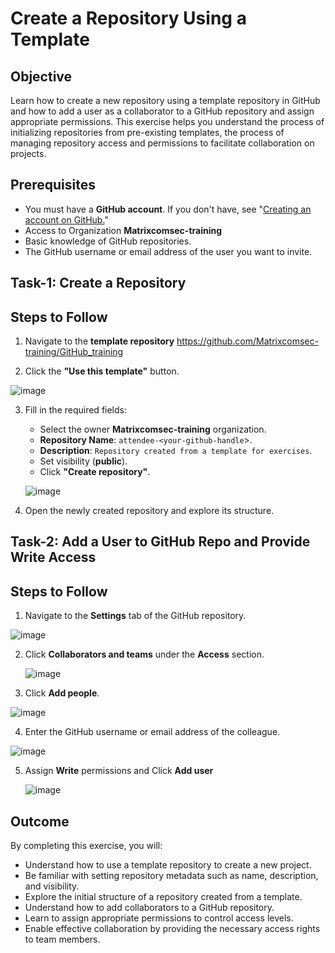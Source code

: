 # Create a Repository Using a Template

## Objective
Learn how to create a new repository using a template repository in GitHub and how to add a user as a collaborator to a GitHub repository and assign appropriate permissions. This exercise helps you understand the process of initializing repositories from pre-existing templates, the process of managing repository access and permissions to facilitate collaboration on projects.

## Prerequisites
- You must have a **GitHub account**. If you don't have, see "[Creating an account on GitHub.](https://docs.github.com/en/get-started/start-your-journey/creating-an-account-on-github)"
- Access to Organization **Matrixcomsec-training**
- Basic knowledge of GitHub repositories.
- The GitHub username or email address of the user you want to invite.

## Task-1: Create a Repository

## Steps to Follow
1. Navigate to the **template repository** https://github.com/Matrixcomsec-training/GitHub_training
   
2. Click the **"Use this template"** button.

![image](https://github.com/user-attachments/assets/a918d303-ad1d-4be1-8016-8f5959026574)

3. Fill in the required fields:
   - Select the owner **Matrixcomsec-training** organization.
   - **Repository Name**: `attendee-<your-github-handle`>.
   - **Description**: `Repository created from a template for exercises`.
   - Set visibility (**public**).
   - Click **"Create repository"**.
     
   ![image](https://github.com/user-attachments/assets/0df7f4b9-390a-454a-a5bd-fb7887e9ae57)


4. Open the newly created repository and explore its structure. 


## Task-2: Add a User to GitHub Repo and Provide Write Access

## Steps to Follow
1. Navigate to the **Settings** tab of the GitHub repository.

  ![image](https://github.com/user-attachments/assets/523b30b8-c591-41c3-a218-5bf2b20d8f23)
 

2. Click **Collaborators and teams** under the **Access** section.

   ![image](https://github.com/user-attachments/assets/fc3fc580-29d2-496a-8d1d-a46877862ac4)


3. Click **Add people**.
   
  ![image](https://github.com/user-attachments/assets/61b71bcb-48d6-4600-9bdd-c11bce8779b2)


4. Enter the GitHub username or email address of the colleague.  

![image](https://github.com/user-attachments/assets/b70badda-b3f8-4ca0-9a93-e0c323d9e1e0)

  
5. Assign **Write** permissions and Click **Add user**

   ![image](https://github.com/user-attachments/assets/8ad107b1-52ed-4ac5-8442-fefb024f9300)


## Outcome

By completing this exercise, you will:
- Understand how to use a template repository to create a new project.
- Be familiar with setting repository metadata such as name, description, and visibility.
- Explore the initial structure of a repository created from a template.
- Understand how to add collaborators to a GitHub repository.
- Learn to assign appropriate permissions to control access levels.
- Enable effective collaboration by providing the necessary access rights to team members.
